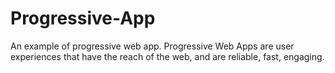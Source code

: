 # Progressive-App
An example of progressive web app. Progressive Web Apps are user experiences that have the reach of the web, and are reliable, fast, engaging.
